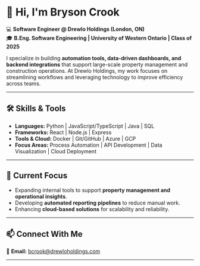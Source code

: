 # 👋 Hi, I'm Bryson Crook  

💻 **Software Engineer @ Drewlo Holdings (London, ON)**  
🎓 **B.Eng. Software Engineering | University of Western Ontario | Class of 2025**  

I specialize in building **automation tools, data-driven dashboards, and backend integrations** that support large-scale property management and construction operations. At Drewlo Holdings, my work focuses on streamlining workflows and leveraging technology to improve efficiency across teams.  

---

## 🛠️ Skills & Tools  
- **Languages:** Python | JavaScript/TypeScript | Java | SQL  
- **Frameworks:** React | Node.js | Express  
- **Tools & Cloud:** Docker | Git/GitHub | Azure | GCP  
- **Focus Areas:** Process Automation | API Development | Data Visualization | Cloud Deployment  

---

## 🌱 Current Focus  
- Expanding internal tools to support **property management and operational insights**.  
- Developing **automated reporting pipelines** to reduce manual work.  
- Enhancing **cloud-based solutions** for scalability and reliability.  

---

## 📫 Connect With Me  
📧 **Email:** bcrook@drewloholdings.com   

---
